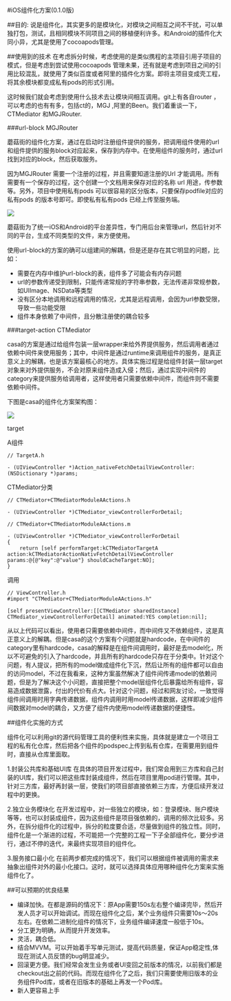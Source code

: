 #iOS组件化方案(0.1.0版)


##目的:
说是组件化，其实更多的是模块化，对模块之间相互之间不干扰，可以单独打包，测试，且相同模块不同项目之间的移植便利许多。和Android的插件化大同小异，尤其是使用了cocoapods管理。


##使用到的技术
在考虑拆分时候，考虑使用的是类似携程的主项目引用子项目的模式，但是考虑到尝试使用cocoapods 管理未果，还有就是考虑到项目之间的引用比较混乱，就使用了类似百度或者阿里的插件化方案。即将主项目变成壳工程，将其余模块都变成私有pods的形式引用。

这时候我们就会考虑到使用什么技术去让模块间相互调用。git上有各自router ，可以考虑的也有有多，包括ct的，MGJ ,阿里的Been。我们着重谈一下，CTMediator 和MGJRouter.

###url-block MGJRouter

蘑菇街的组件化方案，通过在启动时注册组件提供的服务，把调用组件使用的url和组件提供的服务block对应起来，保存到内存中。在使用组件的服务时，通过url找到对应的block，然后获取服务。

因为MGJRouter 需要一个注册的过程，并且需要知道注册的Url 才能调用。所有需要有一个保存的过程，这个创建一个文档用来保存对应的名称 url 用途，传参数等。另外，项目中使用私有pods 可以很容易的区分版本，只要保存podfile对应的私有pods 的版本号即可。即使私有私有pods 已经上传至服务端。


![](http://upload-images.jianshu.io/upload_images/1843940-486b8887399a9f3a.png?imageMogr2/auto-orient/strip%7CimageView2/2/w/1240)

蘑菇街为了统一iOS和Android的平台差异性，专门用后台来管理url，然后针对不同的平台，生成不同类型的文件，来方便使用。

使用url-block的方案的确可以组建间的解耦，但是还是存在其它明显的问题，比如：

- 需要在内存中维护url-block的表，组件多了可能会有内存问题
- url的参数传递受到限制，只能传递常规的字符串参数，无法传递非常规参数，如UIImage、NSData等类型
- 没有区分本地调用和远程调用的情况，尤其是远程调用，会因为url参数受限，导致一些功能受限
- 组件本身依赖了中间件，且分散注册使的耦合较多

###target-action CTMediator

casa的方案是通过给组件包装一层wrapper来给外界提供服务，然后调用者通过依赖中间件来使用服务；其中，中间件是通过runtime来调用组件的服务，是真正意义上的解耦，也是该方案最核心的地方。具体实施过程是给组件封装一层target对象来对外提供服务，不会对原来组件造成入侵；然后，通过实现中间件的category来提供服务给调用者，这样使用者只需要依赖中间件，而组件则不需要依赖中间件。

下图是casa的组件化方案架构图：

![](http://upload-images.jianshu.io/upload_images/1843940-8d34859200c40606.png?imageMogr2/auto-orient/strip%7CimageView2/2/w/1240)

target

A组件

```
// TargetA.h

- (UIViewController *)Action_nativeFetchDetailViewController:(NSDictionary *)params;

```

CTMediator分类

```
// CTMediator+CTMediatorModuleAActions.h

- (UIViewController *)CTMediator_viewControllerForDetail;

// CTMediator+CTMediatorModuleAActions.m

- (UIViewController *)CTMediator_viewControllerForDetail
{
    return [self performTarget:kCTMediatorTargetA action:kCTMediatorActionNativFetchDetailViewController params:@{@"key":@"value"} shouldCacheTarget:NO];
}

```

调用

```
// ViewController.h
#import "CTMediator+CTMediatorModuleAActions.h"

[self presentViewController:[[CTMediator sharedInstance] CTMediator_viewControllerForDetail] animated:YES completion:nil];

```

从以上代码可以看出，使用者只需要依赖中间件，而中间件又不依赖组件，这是真正意义上的解耦。但是casa的这个方案有个问题就是hardcode，在中间件的category里有hardcode，casa的解释是在组件间调用时，最好是去model化，所以不可避免的引入了hardcode，并且所有的hardcode只存在于分类中。针对这个问题，有人提议，把所有的model做成组件化下沉，然后让所有的组件都可以自由的访问model，不过在我看来，这种方案虽然解决了组件间传递model的依赖问题，但是为了解决这个小问题，直接把整个model层组件化后暴露给所有组件，容易造成数据泄露，付出的代价有点大。针对这个问题，经过和网友讨论，一致觉得组件间调用时用字典传递数据，组件内调用时用model传递数据，这样即减少组件间数据对model的耦合，又方便了组件内使用model传递数据的便捷性。

##组件化实施的方式

组件化可以利用git的源代码管理工具的便利性来实施，具体就是建立一个项目工程的私有化仓库，然后把各个组件的podspec上传到私有仓库，在需要用到组件时，直接从仓库里面取。

1.封装公共库和基础UI库
在具体的项目开发过程中，我们常会用到三方库和自己封装的UI库，我们可以把这些库封装成组件，然后在项目里用pod进行管理。其中，针对三方库，最好再封装一层，使我们的项目部直接依赖三方库，方便后续开发过程中的更换。

2.独立业务模块化
在开发过程中，对一些独立的模块，如：登录模块、账户模块等等，也可以封装成组件，因为这些组件是项目强依赖的，调用的频次比较多。另外，在拆分组件化的过程中，拆分的粒度要合适，尽量做到组件的独立性。同时，组件化是一个渐进的过程，不可能把一个完整的工程一下子全部组件化，要分步进行，通过不停的迭代，来最终实现项目的组件化。

3.服务接口最小化
在前两步都完成的情况下，我们可以根据组件被调用的需求来抽象出组件对外的最小化接口。这时，就可以选择具体应用哪种组件化方案来实施组件化了。

##可以预期的优良结果

- 编译加快。在都是源码的情况下：原App需要150s左右整个编译完毕，然后开发人员才可以开始调试。而现在组件化之后，某个业务组件只需要10s～20s左右。在依赖二进制化组件的情况下，业务组件编译速度一般低于10s。
- 分工更为明确，从而提升开发效率。
- 灵活，耦合低。
- 结合MVVM。可以开始着手写单元测试，提高代码质量，保证App稳定性,体现在测试人员反馈的bug明显减少。
- 回滚更方便。我们经常会发生业务或者UI变回之前版本的情况，以前我们都是checkout出之前的代码。而现在组件化了之后，我们只需要使用旧版本的业务组件Pod库，或者在旧版本的基础上再发一个Pod库。
- 新人更容易上手